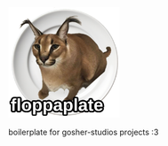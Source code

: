 <img src="floppaplate.png" height="200" alt="floppaplate" />

boilerplate for gosher-studios projects :3
